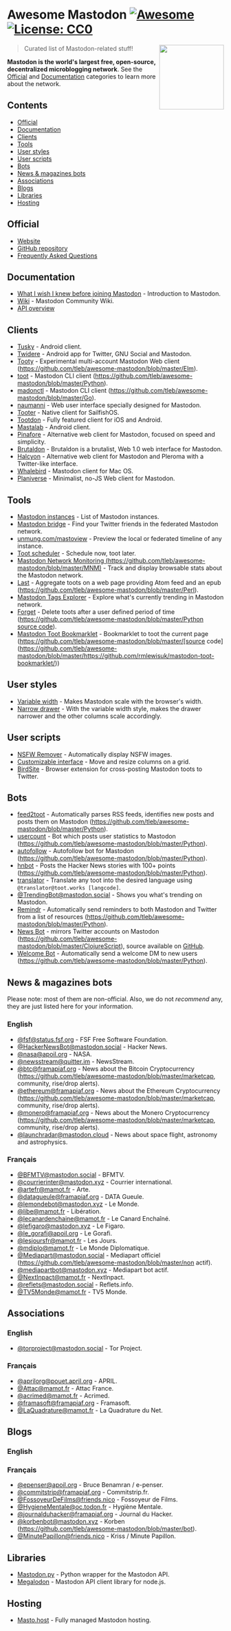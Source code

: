 # Awesome Mastodon [![Awesome](https://cdn.rawgit.com/sindresorhus/awesome/d7305f38d29fed78fa85652e3a63e154dd8e8829/media/badge.svg)](https://github.com/sindresorhus/awesome) [![License: CC0](https://img.shields.io/badge/License-CC0-lightgrey.svg)](https://creativecommons.org/publicdomain/zero/1.0/)


[<img src="https://rawgit.com/tleb/awesome-mastodon/master/mastodon-logo.svg" align="right" width="150">](https://joinmastodon.org)

> Curated list of Mastodon-related stuff!

**Mastodon is the world's largest free, open-source, decentralized microblogging network**. See the [Official](#official) and [Documentation](#documentation) categories to learn more about the network.

## Contents

* [Official](#official)
* [Documentation](#documentation)
* [Clients](#clients)
* [Tools](#tools)
* [User styles](#user-styles)
* [User scripts](#user-scripts)
* [Bots](#bots)
* [News & magazines bots](#news--magazines-bots)
* [Associations](#associatons)
* [Blogs](#blogs)
* [Libraries](#libraries)
* [Hosting](#hosting)

## Official

* [Website](https://joinmastodon.org)
* [GitHub repository](https://github.com/tootsuite/mastodon)
* [Frequently Asked Questions](https://github.com/tootsuite/documentation/blob/master/Using-Mastodon/FAQ.md)

## Documentation

* [What I wish I knew before joining Mastodon](https://hackernoon.com/what-i-wish-i-knew-before-joining-mastodon-7a17e7f12a2b) - Introduction to Mastodon.
* [Wiki](https://en.mstdn.wiki/Main_Page) - Mastodon Community Wiki.
* [API overview](https://github.com/tootsuite/documentation/blob/master/Using-the-API/API.md)

## Clients

* [Tusky](https://play.google.com/store/apps/details?id=com.keylesspalace.tusky) - Android client.
* [Twidere](https://f-droid.org/packages/org.mariotaku.twidere/) - Android app for Twitter, GNU Social and Mastodon.
* [Tooty](https://github.com/tleb/awesome-mastodon/blob/master/https://github.com/n1k0/tooty) - Experimental multi-account Mastodon Web client (https://github.com/tleb/awesome-mastodon/blob/master/Elm).
* [toot](https://github.com/tleb/awesome-mastodon/blob/master/https://github.com/ihabunek/toot) - Mastodon CLI client (https://github.com/tleb/awesome-mastodon/blob/master/Python).
* [madonctl](https://github.com/tleb/awesome-mastodon/blob/master/https://github.com/McKael/madonctl) - Mastodon CLI client (https://github.com/tleb/awesome-mastodon/blob/master/Go).
* [naumanni](https://github.com/naumanni/naumanni) - Web user interface specially designed for Mastodon.
* [Tooter](https://github.com/dysk0/harbour-tooter) - Native client for SailfishOS.
* [Tootdon](http://tootdon.club) - Fully featured client for iOS and Android.
* [Mastalab](https://github.com/stom79/mastalab) - Android client.
* [Pinafore](https://github.com/nolanlawson/pinafore) - Alternative web client for Mastodon, focused on speed and simplicity.
* [Brutaldon](https://github.com/jfmcbrayer/brutaldon) - Brutaldon is a brutalist, Web 1.0 web interface for Mastodon.
* [Halcyon](https://notabug.org/halcyon-suite/halcyon) - Alternative web client for Mastodon and Pleroma with a Twitter-like interface.
* [Whalebird](https://whalebird.org/en/desktop/contents) - Mastodon client for Mac OS.
* [Planiverse](https://github.com/FuzzJunket/planiverse) - Minimalist, no-JS Web client for Mastodon.

## Tools

* [Mastodon instances](https://instances.social/list) - List of Mastodon instances.
* [Mastodon bridge](https://bridge.joinmastodon.org/) - Find your Twitter friends in the federated Mastodon network.
* [unmung.com/mastoview](http://www.unmung.com/mastoview) - Preview the local or federated timeline of any instance.
* [Toot scheduler](https://scheduler.mastodon.tools/) - Schedule now, toot later.
* [Mastodon Network Monitoring (https://github.com/tleb/awesome-mastodon/blob/master/MNM)](https://github.com/tleb/awesome-mastodon/blob/master/https://dashboards.mnm.social/) - Track and display browsable stats about the Mastodon network.
* [Last](https://github.com/tleb/awesome-mastodon/blob/master/https://framagit.org/luc/last) - Aggregate toots on a web page providing Atom feed and an epub (https://github.com/tleb/awesome-mastodon/blob/master/Perl).
* [Mastodon Tags Explorer](https://mastodon-tags-explorer.hcxp.co/tags) - Explore what's currently trending in Mastodon network.
* [Forget](https://github.com/tleb/awesome-mastodon/blob/master/https://forget.codl.fr/about/) - Delete toots after a user defined period of time (https://github.com/tleb/awesome-mastodon/blob/master/Python [source code](https://github.com/tleb/awesome-mastodon/blob/master/https://github.com/codl/forget/)).
* [Mastodon Toot Bookmarklet](https://github.com/tleb/awesome-mastodon/blob/master/https://rmlewisuk.github.io/mastodon-toot-bookmarklet/) - Bookmarklet to toot the current page (https://github.com/tleb/awesome-mastodon/blob/master/[source code](https://github.com/tleb/awesome-mastodon/blob/master/https://github.com/rmlewisuk/mastodon-toot-bookmarklet/))

## User styles

* [Variable width](https://userstyles.org/styles/139721/mastodon-variable-width) - Makes Mastodon scale with the browser's width.
* [Narrow drawer](https://userstyles.org/styles/141457/mastodon-dynamic-wide-columns-narrow-drawer) - With the variable width style, makes the drawer narrower and the other columns scale accordingly.

## User scripts

* [NSFW Remover](https://greasyfork.org/fr/scripts/29228-mastodon-nsfw-remover) - Automatically display NSFW images.
* [Customizable interface](https://openuserjs.org/scripts/bl00m/Mastodon_Customizable_Interface) - Move and resize columns on a grid.
* [BirdSite](https://gitlab.com/pmorinerie/birdsite) - Browser extension for cross-posting Mastodon toots to Twitter.

## Bots

* [feed2toot](https://github.com/tleb/awesome-mastodon/blob/master/https://gitlab.com/chaica/feed2toot) - Automatically parses RSS feeds, identifies new posts and posts them on Mastodon (https://github.com/tleb/awesome-mastodon/blob/master/Python).
* [usercount](https://github.com/tleb/awesome-mastodon/blob/master/https://github.com/josefkenny/usercount) - Bot which posts user statistics to Mastodon (https://github.com/tleb/awesome-mastodon/blob/master/Python).
* [autofollow](https://github.com/tleb/awesome-mastodon/blob/master/https://github.com/gled-rs/mastodon-autofollow) - Autofollow bot for Mastodon (https://github.com/tleb/awesome-mastodon/blob/master/Python).
* [hnbot](https://github.com/tleb/awesome-mastodon/blob/master/https://github.com/raymestalez/mastodon-hnbot) - Posts the Hacker News stories with 100+ points (https://github.com/tleb/awesome-mastodon/blob/master/Python).
* [translator](https://christopher.su/projects/translator/) - Translate any toot into the desired language using `@translator@toot.works [langcode]`.
* [@TrendingBot@mastodon.social](https://mastodon.social/@TrendingBot) - Shows you what's trending on Mastodon.
* [Remindr](https://github.com/tleb/awesome-mastodon/blob/master/https://gitlab.com/chaica/remindr) - Automatically send reminders to both Mastodon and Twitter from a list of resources (https://github.com/tleb/awesome-mastodon/blob/master/Python).
* [News Bot](https://github.com/tleb/awesome-mastodon/blob/master/https://botsin.space/@newsbot) - mirrors Twitter accounts on Mastodon (https://github.com/tleb/awesome-mastodon/blob/master/ClojureScript), source available on [GitHub](https://github.com/tleb/awesome-mastodon/blob/master/https://github.com/yogthos/mastodon-bot).
* [Welcome Bot](https://github.com/tleb/awesome-mastodon/blob/master/https://github.com/indyhall/mastodon-welcome-bot) - Automatically send a welcome DM to new users (https://github.com/tleb/awesome-mastodon/blob/master/Python).

## News & magazines bots

Please note: most of them are non-official. Also, we do not *recommend* any, they are just listed here for your information.

### English

* [@fsf@status.fsf.org](https://status.fsf.org/fsf) - FSF Free Software Foundation.
* [@HackerNewsBot@mastodon.social](https://mastodon.social/@HackerNewsBot) - Hacker News.
* [@nasa@apoil.org](https://apoil.org/@nasa) - NASA.
* [@newsstream@quitter.im](https://quitter.im/newsstream) - NewsStream.
* [@btc@framapiaf.org](https://github.com/tleb/awesome-mastodon/blob/master/https://framapiaf.org/@btc) - News about the Bitcoin Cryptocurrency (https://github.com/tleb/awesome-mastodon/blob/master/marketcap, community, rise/drop alerts).
* [@ethereum@framapiaf.org](https://github.com/tleb/awesome-mastodon/blob/master/https://framapiaf.org/@ethereum) - News about the Ethereum Cryptocurrency (https://github.com/tleb/awesome-mastodon/blob/master/marketcap, community, rise/drop alerts).
* [@monero@framapiaf.org](https://github.com/tleb/awesome-mastodon/blob/master/https://framapiaf.org/@monero) - News about the Monero Cryptocurrency (https://github.com/tleb/awesome-mastodon/blob/master/marketcap, community, rise/drop alerts).
* [@launchradar@mastodon.cloud](https://mastodon.cloud/@launchradar) - News about space flight, astronomy and astrophysics.

### Français

* [@BFMTV@mastodon.social](https://mastodon.social/@BFMTV) - BFMTV.
* [@courrierinter@mastodon.xyz](https://mastodon.xyz/@courrierinter) - Courrier international.
* [@artefr@mamot.fr](https://mamot.fr/@artefr) - Arte.
* [@datagueule@framapiaf.org](https://framapiaf.org/@datagueule) - DATA Gueule.
* [@lemondebot@mastodon.xyz](https://mastodon.xyz/@lemondebot) - Le Monde.
* [@libe@mamot.fr](https://mamot.fr/@libe) - Libération.
* [@lecanardenchaine@mamot.fr](https://mamot.fr/@lecanardenchaine) - Le Canard Enchaîné.
* [@lefigaro@mastodon.xyz](https://mastodon.xyz/@lefigaro) - Le Figaro.
* [@le_gorafi@apoil.org](https://apoil.org/@le_gorafi) - Le Gorafi.
* [@lesjoursfr@mamot.fr](https://mamot.fr/@lesjoursfr) - Les Jours.
* [@mdiplo@mamot.fr](https://mamot.fr/@mdiplo) - Le Monde Diplomatique.
* [@Mediapart@mastodon.social](https://github.com/tleb/awesome-mastodon/blob/master/https://mastodon.social/@Mediapart) - Mediapart officiel (https://github.com/tleb/awesome-mastodon/blob/master/non actif).
* [@mediapartbot@mastodon.xyz](https://mastodon.xyz/@mediapartbot) - Mediapart bot actif.
* [@NextInpact@mamot.fr](https://mamot.fr/@NextInpact) - NextInpact.
* [@reflets@mastodon.social](https://mastodon.social/@reflets) - Reflets.info.
* [@TV5Monde@mamot.fr](https://mamot.fr/@TV5Monde) - TV5 Monde.

## Associations

### English

* [@torproject@mastodon.social](https://mastodon.social/@torproject) - Tor Project.

### Français

* [@aprilorg@pouet.april.org](https://pouet.april.org/@aprilorg) - APRIL.
* [@Attac@mamot.fr](https://mamot.fr/@Attac) - Attac France.
* [@acrimed@mamot.fr](https://mamot.fr/@acrimed) - Acrimed.
* [@framasoft@framapiaf.org](https://framapiaf.org/@Framasoft) - Framasoft.
* [@LaQuadrature@mamot.fr](https://mamot.fr/@LaQuadrature) - La Quadrature du Net.

## Blogs

### English

### Français

* [@epenser@apoil.org](https://apoil.org/@epenser) - Bruce Benamran / e-penser.
* [@commitstrip@framapiaf.org](https://framapiaf.org/@commitstrip) - Commitstrip.fr.
* [@FossoyeurDeFilms@friends.nico](https://friends.nico/@FossoyeurdeFilms) - Fossoyeur de Films.
* [@HygieneMentale@oc.todon.fr](https://oc.todon.fr/@HygieneMentale) - Hygiène Mentale.
* [@journalduhacker@framapiaf.org](https://framapiaf.org/@journalduhacker) - Journal du Hacker.
* [@korbenbot@mastodon.xyz](https://github.com/tleb/awesome-mastodon/blob/master/https://mastodon.xyz/@korbenbot) - Korben (https://github.com/tleb/awesome-mastodon/blob/master/bot).
* [@MinutePapillon@friends.nico](https://friends.nico/@MinutePapillon) - Kriss / Minute Papillon.

## Libraries

* [Mastodon.py](https://github.com/halcy/Mastodon.py) - Python wrapper for the Mastodon API.
* [Megalodon](https://github.com/h3poteto/megalodon) - Mastodon API client library for node.js.

## Hosting

* [Masto.host](https://masto.host) - Fully managed Mastodon hosting.